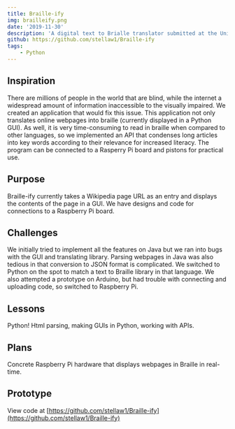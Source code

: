 ```yaml
---
title: Braille-ify
img: brailleify.png
date: '2019-11-30'
description: 'A digital text to Brialle translator submitted at the University of British Columbia Local Hack Day hackathon'
github: https://github.com/stellaw1/Braille-ify
tags:
    - Python
---
```


## Inspiration

There are millions of people in the world that are blind, while the internet a widespread amount of information inaccessible to the visually impaired. We created an application that would fix this issue. This application not only translates online webpages into braille (currently displayed in a Python GUI). As well, it is very time-consuming to read in braille when compared to other languages, so we implemented an API that condenses long articles into key words according to their relevance for increased literacy. The program can be connected to a Rasperry Pi board and pistons for practical use.

## Purpose

Braille-ify currently takes a Wikipedia page URL as an entry and displays the contents of the page in a GUI. We have designs and code for connections to a Raspberry Pi board.

## Challenges

We initially tried to implement all the features on Java but we ran into bugs with the GUI and translating library. Parsing webpages in Java was also tedious in that conversion to JSON format is complicated. We switched to Python on the spot to match a text to Braille library in that language. We also attempted a prototype on Arduino, but had trouble with connecting and uploading code, so switched to Raspberry Pi.

## Lessons

Python!
Html parsing, making GUIs in Python, working with APIs.

## Plans

Concrete Raspberry Pi hardware that displays webpages in Braille in real-time.

## Prototype

View code at [https://github.com/stellaw1/Braille-ify](https://github.com/stellaw1/Braille-ify)

